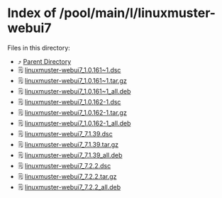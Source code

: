 
# Index of /pool/main/l/linuxmuster-webui7
Files in this directory:
- ⤴ [Parent Directory](../)
- 🗒 [linuxmuster-webui7_1.0.161~1.dsc](linuxmuster-webui7_1.0.161~1.dsc)
- 🗒 [linuxmuster-webui7_1.0.161~1.tar.gz](linuxmuster-webui7_1.0.161~1.tar.gz)
- 🗒 [linuxmuster-webui7_1.0.161~1_all.deb](linuxmuster-webui7_1.0.161~1_all.deb)
- 🗒 [linuxmuster-webui7_1.0.162-1.dsc](linuxmuster-webui7_1.0.162-1.dsc)
- 🗒 [linuxmuster-webui7_1.0.162-1.tar.gz](linuxmuster-webui7_1.0.162-1.tar.gz)
- 🗒 [linuxmuster-webui7_1.0.162-1_all.deb](linuxmuster-webui7_1.0.162-1_all.deb)
- 🗒 [linuxmuster-webui7_7.1.39.dsc](linuxmuster-webui7_7.1.39.dsc)
- 🗒 [linuxmuster-webui7_7.1.39.tar.gz](linuxmuster-webui7_7.1.39.tar.gz)
- 🗒 [linuxmuster-webui7_7.1.39_all.deb](linuxmuster-webui7_7.1.39_all.deb)
- 🗒 [linuxmuster-webui7_7.2.2.dsc](linuxmuster-webui7_7.2.2.dsc)
- 🗒 [linuxmuster-webui7_7.2.2.tar.gz](linuxmuster-webui7_7.2.2.tar.gz)
- 🗒 [linuxmuster-webui7_7.2.2_all.deb](linuxmuster-webui7_7.2.2_all.deb)

